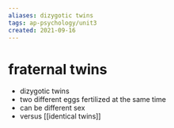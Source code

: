 ```yaml
---
aliases: dizygotic twins
tags: ap-psychology/unit3 
created: 2021-09-16
---
```


# fraternal twins

- dizygotic twins
- two different eggs fertilized at the same time
- can be different sex
- versus [[identical twins]] 
